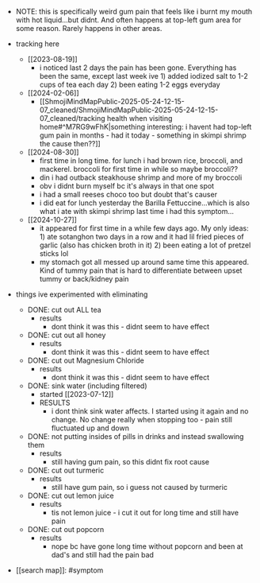   * NOTE: this is specifically weird gum pain that feels like i burnt my mouth with hot liquid...but didnt. And often happens at top-left gum area for some reason. Rarely happens in other areas.
  * tracking here
    * [[2023-08-19]]
      * i noticed last 2 days the pain has been gone. Everything has been the same, except last week ive 1) added iodized salt to 1-2 cups of tea each day 2) been eating 1-2 eggs everyday
    * [[2024-02-06]]
      * [[ShmojiMindMapPublic-2025-05-24-12-15-07_cleaned/ShmojiMindMapPublic-2025-05-24-12-15-07_cleaned/tracking health when visiting home#^M7RG9wFhK|something interesting: i havent had top-left gum pain in months - had it today - something in skimpi shrimp the cause then??]]
    * [[2024-08-30]]
      * first time in long time. for lunch i had brown rice, broccoli, and mackerel. broccoli for first time in while so maybe broccoli??
      * din i had outback steakhouse shrimp and more of my broccoli
      * obv i didnt burn myself bc it's always in that one spot
      * i had a small reeses choco too but doubt that's causer
      * i did eat for lunch yesterday the Barilla Fettuccine...which is also what i ate with skimpi shrimp last time i had this symptom...
    * [[2024-10-27]]
      * it appeared for first time in a while few days ago. My only ideas: 1) ate sotanghon two days in a row and it had lil fried pieces of garlic (also has chicken broth in it) 2) been eating a lot of pretzel sticks lol
      * my stomach got all messed up around same time this appeared. Kind of tummy pain that is hard to differentiate between upset tummy or back/kidney pain
  * things ive experimented with eliminating
    * DONE: cut out ALL tea
      * results
        * dont think it was this - didnt seem to have effect
    * DONE: cut out all honey
      * results
        * dont think it was this - didnt seem to have effect
    * DONE: cut out Magnesium Chloride
      * results
        * dont think it was this - didnt seem to have effect
    * DONE: sink water (including filtered)
      * started [[2023-07-12]]
      * RESULTS
        * i dont think sink water affects. I started using it again and no change. No change really when stopping too - pain still fluctuated up and down
    * DONE: not putting insides of pills in drinks and instead swallowing them
      * results
        * still having gum pain, so this didnt fix root cause
    * DONE: cut out turmeric
      * results
        * still have gum pain, so i guess not caused by turmeric
    * DONE: cut out lemon juice
      * results
        * tis not lemon juice - i cut it out for long time and still have pain
    * DONE: cut out popcorn
      * results
        * nope bc have gone long time without popcorn and been at dad's and still had the pain bad

  * [[search map]]: #symptom